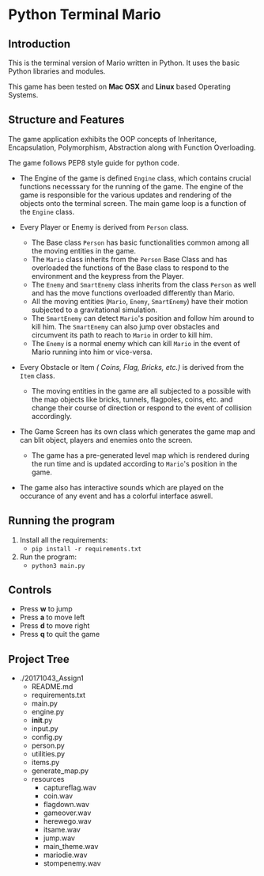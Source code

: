 # Python Terminal Mario

## Introduction

This is the terminal version of Mario written in Python. It uses the basic Python libraries and modules.

This game has been tested on **Mac OSX** and **Linux** based Operating Systems.

## Structure and Features

The game application exhibits the OOP concepts of Inheritance, Encapsulation, Polymorphism, Abstraction along with Function Overloading.

The game follows PEP8 style guide for python code.

- The Engine of the game is defined `Engine` class, which contains crucial functions necesssary for the running of the game. The engine of the game is responsible for the various updates and rendering of the objects onto the terminal screen. The main game loop is a function of the `Engine` class.

- Every Player or Enemy is derived from `Person` class.
    - The Base class `Person` has basic functionalities common among all the moving entities in the game.
    - The `Mario` class inherits from the `Person` Base Class and has overloaded the functions of the Base class to respond to the environment and the keypress from the Player.
    - The `Enemy` and `SmartEnemy` class inherits from the class `Person` as well and has the move functions overloaded differently than Mario.
    - All the moving entities (`Mario`, `Enemy`, `SmartEnemy`) have their motion subjected to a gravitational simulation.
    - The `SmartEnemy` can detect `Mario`'s position and follow him around to kill him. The `SmartEnemy` can also jump over obstacles and circumvent its path to reach to `Mario` in order to kill him.
    - The `Enemy` is a normal enemy which can kill `Mario` in the event of Mario running into him or vice-versa. 

- Every Obstacle or Item _( Coins, Flag, Bricks, etc.)_ is derived from the `Item` class.
    - The moving entities in the game are all subjected to a possible with the map objects like bricks, tunnels, flagpoles, coins, etc. and change their course of direction or respond to the event of collision accordingly.

- The Game Screen has its own class which generates the game map and can blit object, players and enemies onto the screen.
    - The game has a pre-generated level map which is rendered during the run time and is updated according to `Mario`'s position in the game.

- The game also has interactive sounds which are played on the occurance of any event and has a colorful interface aswell.

## Running the program

1. Install all the requirements:
	- `pip install -r requirements.txt`
2. Run the program:
    - `python3 main.py`

## Controls

- Press **w** to jump
- Press **a** to move left
- Press **d** to move right
- Press **q** to quit the game

## Project Tree

* ./20171043_Assign1
    * README.md
    * requirements.txt
    * main.py
    * engine.py
    * __init__.py
    * input.py
    * config.py
    * person.py
    * utilities.py
    * items.py
    * generate_map.py
    * resources
        * captureflag.wav	
        * coin.wav	
        * flagdown.wav	
        * gameover.wav	
        * herewego.wav	
        * itsame.wav	
        * jump.wav	
        * main_theme.wav	
        * mariodie.wav	
        * stompenemy.wav	
